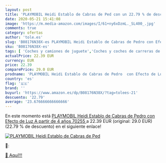 ```yaml
---
layout: post
title: 'PLAYMOBIL Heidi Establo de Cabras de Ped con un 22.79 % de descuento'
date: 2020-05-21 15:41:08
image: 'https://m.media-amazon.com/images/I/61+ny6xDzmL._SL400_.jpg'
comments: true
category: ofertas
author: 'tole.es'
slug: 'B08176N38X-es PLAYMOBIL Heidi Establo de Cabras de Pedro con Efecto de...'
sku: 'B08176N38X-es'
tags: [ 'Coches y camiones de juguete','Coches y coches de carreras de juguete para niños','Juguetes','Juguetes y juegos','Muñecos y figuras','Playsets de figuras de juguete para niños','Vehículos de juguete para niños','playmobil', ]
actualPrice: 22.39 EUR
currency: EUR
price: 22.39
comparePrice: 29.0 EUR
prodname: 'PLAYMOBIL Heidi Establo de Cabras de Pedro  con Efecto de Luz  A partir de 4 años  70255 '
country: 'es'
flag: '🇪🇸'
brand: ''
buyurl: 'https://www.amazon.es/dp/B08176N38X/?tag=tolees-21'
descuento: '22.79'
average: '23.676666666666666'
---
```


En este momento está [PLAYMOBIL Heidi Establo de Cabras de Pedro  con Efecto de Luz  A partir de 4 años  70255 ](https://www.amazon.es/dp/B08176N38X/?tag=tolees-21) a 22.39 EUR (original: 29.0 EUR) (22.79 %  de descuento) en el siguiente enlace!

[![PLAYMOBIL Heidi Establo de Cabras de Ped](https://m.media-amazon.com/images/I/61+ny6xDzmL._SL400_.jpg)](https://www.amazon.es/dp/B08176N38X/?tag=tolees-21)

🔎:


[🛒 Aquí!!!](https://www.amazon.es/dp/B08176N38X/?tag=tolees-21)

